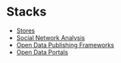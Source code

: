 # Stacks

 * [Stores](stacks/stores.md)
 * [Social Network Analysis](stacks/sna.md)
 * [Open Data Publishing Frameworks](stacks/frameworks.md)
 * [Open Data Portals](stacks/portals.md)


